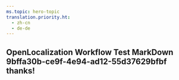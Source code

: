 ```yaml
---
ms.topic: hero-topic
translation.priority.ht: 
  - zh-cn
  - de-de
---
```

## OpenLocalization Workflow Test MarkDown 9bffa30b-ce9f-4e94-ad12-55d37629bfbf thanks!

